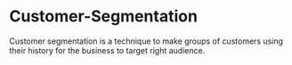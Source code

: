 # Customer-Segmentation
Customer segmentation is a technique to make groups of customers using their history for the business to target right audience. 
